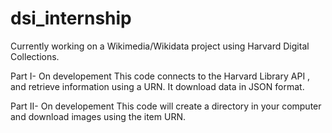 # dsi_internship

Currently working on a Wikimedia/Wikidata project using Harvard Digital Collections. 

Part I- On developement
This code connects to the Harvard Library API , and retrieve information using a URN. It download data in JSON format. 

Part II- On developement
This code will create a directory in your computer and download images using the item URN.



